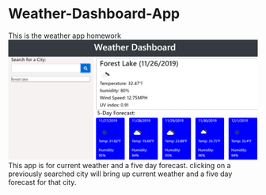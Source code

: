 # Weather-Dashboard-App
This is the weather app homework
<img src="./assets/images/screenshot.png">
This app is for current weather and a five day forecast. 
clicking on a previously searched city will bring up current weather and a five day forecast for that city.